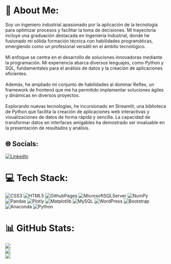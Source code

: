 # 💫 About Me:
Soy un ingeniero industrial apasionado por la aplicación de la tecnología para optimizar procesos y facilitar la toma de decisiones. Mi trayectoria incluye una graduación destacada en Ingeniería Industrial, donde he fusionado mi sólida formación técnica con habilidades programáticas, emergiendo como un profesional versátil en el ámbito tecnológico.<br><br>Mi enfoque se centra en el desarrollo de soluciones innovadoras mediante la programación. Mi experiencia abarca diversos lenguajes, como Python y SQL, fundamentales para el análisis de datos y la creación de aplicaciones eficientes.<br><br>Además, he ampliado mi conjunto de habilidades al dominar Reflex, un framework de frontend que me ha permitido implementar soluciones ágiles y dinámicas en diversos proyectos.<br><br>Explorando nuevas tecnologías, he incursionado en Streamlit, una biblioteca de Python que facilita la creación de aplicaciones web interactivas y visualizaciones de datos de forma rápida y sencilla. La capacidad de transformar datos en interfaces amigables ha demostrado ser invaluable en la presentación de resultados y análisis.


## 🌐 Socials:
[![LinkedIn](https://img.shields.io/badge/LinkedIn-%230077B5.svg?logo=linkedin&logoColor=white)](https://linkedin.com/in/https://www.linkedin.com/in/luis-fernando-isaacs-mora-02770718b/) 

# 💻 Tech Stack:
![CSS3](https://img.shields.io/badge/css3-%231572B6.svg?style=for-the-badge&logo=css3&logoColor=white) ![HTML5](https://img.shields.io/badge/html5-%23E34F26.svg?style=for-the-badge&logo=html5&logoColor=white) ![GithubPages](https://img.shields.io/badge/github%20pages-121013?style=for-the-badge&logo=github&logoColor=white) ![MicrosoftSQLServer](https://img.shields.io/badge/Microsoft%20SQL%20Server-CC2927?style=for-the-badge&logo=microsoft%20sql%20server&logoColor=white) ![NumPy](https://img.shields.io/badge/numpy-%23013243.svg?style=for-the-badge&logo=numpy&logoColor=white) ![Pandas](https://img.shields.io/badge/pandas-%23150458.svg?style=for-the-badge&logo=pandas&logoColor=white) ![Plotly](https://img.shields.io/badge/Plotly-%233F4F75.svg?style=for-the-badge&logo=plotly&logoColor=white) ![Matplotlib](https://img.shields.io/badge/Matplotlib-%23ffffff.svg?style=for-the-badge&logo=Matplotlib&logoColor=black) ![MySQL](https://img.shields.io/badge/mysql-%2300000f.svg?style=for-the-badge&logo=mysql&logoColor=white) ![WordPress](https://img.shields.io/badge/WordPress-%23117AC9.svg?style=for-the-badge&logo=WordPress&logoColor=white) ![Bootstrap](https://img.shields.io/badge/bootstrap-%238511FA.svg?style=for-the-badge&logo=bootstrap&logoColor=white) ![Anaconda](https://img.shields.io/badge/Anaconda-%2344A833.svg?style=for-the-badge&logo=anaconda&logoColor=white) ![Python](https://img.shields.io/badge/python-3670A0?style=for-the-badge&logo=python&logoColor=ffdd54)
# 📊 GitHub Stats:
![](https://github-readme-stats.vercel.app/api?username=isaacsluis&theme=chartreuse-dark&hide_border=false&include_all_commits=false&count_private=false)<br/>
![](https://github-readme-streak-stats.herokuapp.com/?user=isaacsluis&theme=chartreuse-dark&hide_border=false)<br/>
![](https://github-readme-stats.vercel.app/api/top-langs/?username=isaacsluis&theme=chartreuse-dark&hide_border=false&include_all_commits=false&count_private=false&layout=compact)

<!-- Proudly created with GPRM ( https://gprm.itsvg.in ) -->
